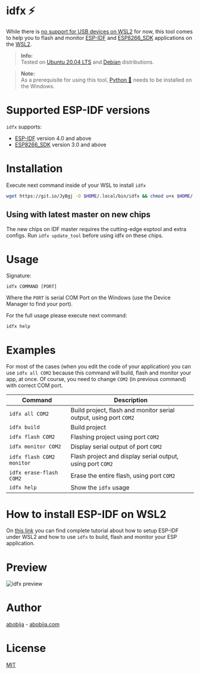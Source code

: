 # idfx :zap:

While there is [no support for USB devices on WSL2](https://github.com/microsoft/WSL/issues/4322) for now, this tool comes to help you to flash and monitor [ESP-IDF](https://github.com/espressif/esp-idf) and [ESP8266_SDK](https://github.com/espressif/ESP8266_RTOS_SDK) applications on the [WSL2](https://docs.microsoft.com/en-us/windows/wsl/compare-versions).

> **Info:**<br>Tested on [Ubuntu 20.04 LTS](https://www.microsoft.com/en-us/p/ubuntu-2004-lts/9n6svws3rx71) and [Debian](https://www.microsoft.com/en-us/p/debian/9msvkqc78pk6) distributions.

> **Note:**<br>As a prerequisite for using this tool, [Python :snake:](https://www.python.org) needs to be installed on the Windows.

# Supported ESP-IDF versions

`idfx` supports:
- [ESP-IDF](https://github.com/espressif/esp-idf) version 4.0 and above
- [ESP8266_SDK](https://github.com/espressif/ESP8266_RTOS_SDK) version 3.0 and above

# Installation

Execute next command inside of your WSL to install `idfx`

```sh
wget https://git.io/JyBgj -O $HOME/.local/bin/idfx && chmod u+x $HOME/.local/bin/idfx
```

## Using with latest master on new chips

The new chips on IDF master requires the cutting-edge esptool and extra configs.
Run `idfx update_tool` before using idfx on these chips.

# Usage

Signature:

```
idfx COMMAND [PORT]
```

Where the `PORT` is serial COM Port on the Windows (use the Device Manager to find your port).

For the full usage please execute next command:

```
idfx help
```

# Examples

For most of the cases (when you edit the code of your application) you can use `idfx all COM2` because this command will build, flash and monitor your app, at once. Of course, you need to change `COM2` (in previous command) with correct COM port.

| Command  | Description |
| ------------- | ------------- |
| `idfx all COM2` | Build project, flash and monitor serial output, using port `COM2` |
| `idfx build`  | Build project |
| `idfx flash COM2`  | Flashing project using port `COM2` |
| `idfx monitor COM2`  | Display serial output of port `COM2` |
| `idfx flash COM2 monitor` | Flash project and display serial output, using port `COM2` |
| `idfx erase-flash COM2` | Erase the entire flash, using port `COM2` |
| `idfx help` | Show the `idfx` usage |

# How to install ESP-IDF on WSL2

On [this link](https://abobija.com/blog/electronics/esp-idf-on-wsl2) you can find complete tutorial about how to setup ESP-IDF under WSL2 and how to use `idfx` to build, flash and monitor your ESP application.

# Preview

![idfx preview](preview.gif)

# Author

[abobija](https://github.com/abobija) - [abobija.com](https://abobija.com)

# License

[MIT](LICENSE)
